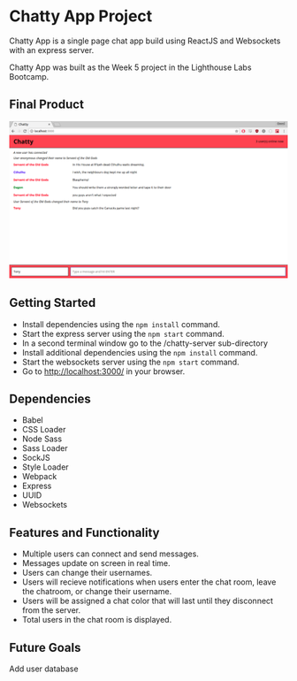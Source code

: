 # Chatty App Project

Chatty App is a single page chat app build using ReactJS and Websockets with an express server.

Chatty App was built as the Week 5 project in the Lighthouse Labs Bootcamp.

## Final Product

!["Screenshot of the main page"](https://github.com/MarkZsombor/chatty-app/blob/master/docs/chatty.png)

## Getting Started

- Install dependencies using the `npm install` command.
- Start the express server using the `npm start` command.
- In a second terminal window go to the /chatty-server sub-directory
- Install additional dependencies using the `npm install` command.
- Start the websockets server using the `npm start` command.
- Go to <http://localhost:3000/> in your browser.

## Dependencies

- Babel
- CSS Loader
- Node Sass
- Sass Loader
- SockJS
- Style Loader
- Webpack
- Express
- UUID
- Websockets

## Features and Functionality

- Multiple users can connect and send messages.
- Messages update on screen in real time.
- Users can change their usernames.
- Users will recieve notifications when users enter the chat room, leave the chatroom, or change their username.
- Users will be assigned a chat color that will last until they disconnect from the server.
- Total users in the chat room is displayed.

## Future Goals

Add user database
